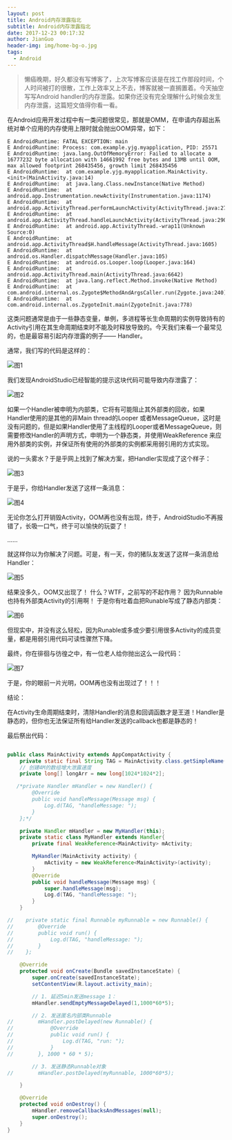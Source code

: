 ```yaml
---
layout: post
title: Android内存泄露指北
subtitle: Android内存泄露指北
date: 2017-12-23 00:17:32
author: JianGuo
header-img: img/home-bg-o.jpg
tags:
  - Android
---
```


> 懒癌晚期，好久都没有写博客了，上次写博客应该是在找工作那段时间，个人时间被打的很散，工作上效率又上不去，博客就被一直搁置着。今天抽空写写Android handler的内存泄露。如果你还没有完全理解什么时候会发生内存泄露，这篇短文值得你看一看。


在Android应用开发过程中有一类问题很常见，那就是OMM，在申请内存超出系统对单个应用的内存使用上限时就会抛出OOM异常，如下：
```shell 
E AndroidRuntime: FATAL EXCEPTION: main
E AndroidRuntime: Process: com.example.yjg.myapplication, PID: 25571
E AndroidRuntime: java.lang.OutOfMemoryError: Failed to allocate a 16777232 byte allocation with 14661992 free bytes and 13MB until OOM, max allowed footprint 268435456, growth limit 268435456
E AndroidRuntime:  at com.example.yjg.myapplication.MainActivity.<init>(MainActivity.java:14)
E AndroidRuntime:  at java.lang.Class.newInstance(Native Method)
E AndroidRuntime:  at android.app.Instrumentation.newActivity(Instrumentation.java:1174)
E AndroidRuntime:  at android.app.ActivityThread.performLaunchActivity(ActivityThread.java:2722)
E AndroidRuntime:  at android.app.ActivityThread.handleLaunchActivity(ActivityThread.java:2906)
E AndroidRuntime:  at android.app.ActivityThread.-wrap11(Unknown Source:0)
E AndroidRuntime:  at android.app.ActivityThread$H.handleMessage(ActivityThread.java:1605)
E AndroidRuntime:  at android.os.Handler.dispatchMessage(Handler.java:105)
E AndroidRuntime:  at android.os.Looper.loop(Looper.java:164)
E AndroidRuntime:  at android.app.ActivityThread.main(ActivityThread.java:6642)
E AndroidRuntime:  at java.lang.reflect.Method.invoke(Native Method)
E AndroidRuntime:  at com.android.internal.os.Zygote$MethodAndArgsCaller.run(Zygote.java:240)
E AndroidRuntime:  at com.android.internal.os.ZygoteInit.main(ZygoteInit.java:778)
```

这类问题通常是由于一些静态变量，单例，多进程等长生命周期的实例导致持有的Activity引用在其生命周期结束时不能及时释放导致的。今天我们来看一个最常见的，也是最容易引起内存泄露的例子—— Handler。

通常，我们写的代码是这样的：

![图1](/img/in-post/Android_Handler_Memory_Leak/pic_1.jpg)

我们发现AndroidStudio已经智能的提示这块代码可能导致内存泄露了：

![图2](/img/in-post/Android_Handler_Memory_Leak/pic_2.jpg)

如果一个Handler被申明为内部类，它将有可能阻止其外部类的回收，如果Handler使用的是其他的非Main thread的Looper 或者MessageQueue，这时是没有问题的，但是如果Handler使用了主线程的Looper或者MessageQueue，则需要修改Handler的声明方式，申明为一个静态类，并使用WeakReference 来应用外部类的实例，并保证所有使用的外部类的实例都采用弱引用的方式实现。

说的一头雾水？于是乎网上找到了解决方案，把Handler实现成了这个样子：

![图3](/img/in-post/Android_Handler_Memory_Leak/pic_3.jpg)

于是乎，你给Handler发送了这样一条消息：

![图4](/img/in-post/Android_Handler_Memory_Leak/pic_4.jpg)

无论你怎么打开销毁Activity，OOM再也没有出现，终于，AndroidStudio不再报错了，长吸一口气，终于可以愉快的玩耍了！

……

就这样你以为你解决了问题。可是，有一天，你的猪队友发送了这样一条消息给Handler：

![图5](/img/in-post/Android_Handler_Memory_Leak/pic_5.jpg)


结果没多久，OOM又出现了！ 什么？WTF，之前写的不起作用？ 因为Runnable也持有外部类Activity的引用啊！
于是你有吐着血把Runable写成了静态内部类：

![图6](/img/in-post/Android_Handler_Memory_Leak/pic_6.jpg)

但现实中，并没有这么轻松，因为Runable或多或少要引用很多Activity的成员变量，都是用弱引用代码可读性骤然下降。

最终，你在徘徊与彷徨之中，有一位老人给你抛出这么一段代码：

![图7](/img/in-post/Android_Handler_Memory_Leak/pic_7.jpg)

于是，你的眼前一片光明，OOM再也没有出现过了！！！

结论：

在Activity生命周期结束时，清除Handler的消息和回调函数才是王道！Handler是静态的，但你也无法保证所有给Handler发送的callback也都是静态的！


最后祭出代码：

```java

public class MainActivity extends AppCompatActivity {
    private static final String TAG = MainActivity.class.getSimpleName();
    // 创建4M的数组增大泄露速度
    private long[] longArr = new long[1024*1024*2];

   /*private Handler mHandler = new Handler() {
        @Override
        public void handleMessage(Message msg) {
            Log.d(TAG, "handleMessage: ");
        }
    };*/

    private Handler mHandler = new MyHandler(this);
    private static class MyHandler extends Handler{
        private final WeakReference<MainActivity> mActivity;

        MyHandler(MainActivity activity) {
            mActivity = new WeakReference<MainActivity>(activity);
        }
        @Override
        public void handleMessage(Message msg) {
            super.handleMessage(msg);
            Log.d(TAG, "handleMessage: ");
        }
    }

//    private static final Runnable myRunnable = new Runnable() {
//        @Override
//        public void run() {
//            Log.d(TAG, "handleMessage: ");
//        }
//    };

    @Override
    protected void onCreate(Bundle savedInstanceState) {
        super.onCreate(savedInstanceState);
        setContentView(R.layout.activity_main);

        // 1. 延迟5min发送message 1：
        mHandler.sendEmptyMessageDelayed(1,1000*60*5);

        // 2. 发送匿名内部类Runnable
//        mHandler.postDelayed(new Runnable() {
//            @Override
//            public void run() {
//                Log.d(TAG, "run: ");
//            }
//        }, 1000 * 60 * 5);

        // 3. 发送静态Runnable对象
//        mHandler.postDelayed(myRunnable, 1000*60*5);

    }

    @Override
    protected void onDestroy() {
        mHandler.removeCallbacksAndMessages(null);
        super.onDestroy();
    }
}
```